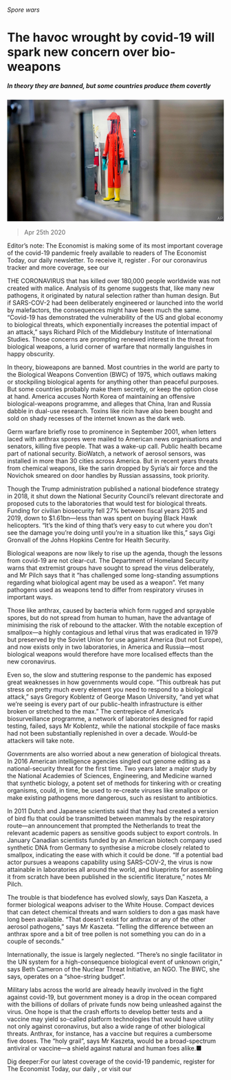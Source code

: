 ###### Spore wars

# The havoc wrought by covid-19 will spark new concern over bio-weapons 

##### In theory they are banned, but some countries produce them covertly 

![image](images/20200425_USP001_0.jpg) 

> Apr 25th 2020 

Editor’s note: The Economist is making some of its most important coverage of the covid-19 pandemic freely available to readers of The Economist Today, our daily newsletter. To receive it, register . For our coronavirus tracker and more coverage, see our 

THE CORONAVIRUS that has killed over 180,000 people worldwide was not created with malice. Analysis of its genome suggests that, like many new pathogens, it originated by natural selection rather than human design. But if SARS-COV-2 had been deliberately engineered or launched into the world by malefactors, the consequences might have been much the same. “Covid-19 has demonstrated the vulnerability of the US and global economy to biological threats, which exponentially increases the potential impact of an attack,” says Richard Pilch of the Middlebury Institute of International Studies. Those concerns are prompting renewed interest in the threat from biological weapons, a lurid corner of warfare that normally languishes in happy obscurity.

In theory, bioweapons are banned. Most countries in the world are party to the Biological Weapons Convention (BWC) of 1975, which outlaws making or stockpiling biological agents for anything other than peaceful purposes. But some countries probably make them secretly, or keep the option close at hand. America accuses North Korea of maintaining an offensive biological-weapons programme, and alleges that China, Iran and Russia dabble in dual-use research. Toxins like ricin have also been bought and sold on shady recesses of the internet known as the dark web.


Germ warfare briefly rose to prominence in September 2001, when letters laced with anthrax spores were mailed to American news organisations and senators, killing five people. That was a wake-up call. Public health became part of national security. BioWatch, a network of aerosol sensors, was installed in more than 30 cities across America. But in recent years threats from chemical weapons, like the sarin dropped by Syria’s air force and the Novichok smeared on door handles by Russian assassins, took priority.

Though the Trump administration published a national biodefence strategy in 2018, it shut down the National Security Council’s relevant directorate and proposed cuts to the laboratories that would test for biological threats. Funding for civilian biosecurity fell 27% between fiscal years 2015 and 2019, down to $1.61bn—less than was spent on buying Black Hawk helicopters. “It’s the kind of thing that’s very easy to cut where you don’t see the damage you’re doing until you’re in a situation like this,” says Gigi Gronvall of the Johns Hopkins Centre for Health Security.

Biological weapons are now likely to rise up the agenda, though the lessons from covid-19 are not clear-cut. The Department of Homeland Security warns that extremist groups have sought to spread the virus deliberately, and Mr Pilch says that it “has challenged some long-standing assumptions regarding what biological agent may be used as a weapon”. Yet many pathogens used as weapons tend to differ from respiratory viruses in important ways.

Those like anthrax, caused by bacteria which form rugged and sprayable spores, but do not spread from human to human, have the advantage of minimising the risk of rebound to the attacker. With the notable exception of smallpox—a highly contagious and lethal virus that was eradicated in 1979 but preserved by the Soviet Union for use against America (but not Europe), and now exists only in two laboratories, in America and Russia—most biological weapons would therefore have more localised effects than the new coronavirus.

Even so, the slow and stuttering response to the pandemic has exposed great weaknesses in how governments would cope. “This outbreak has put stress on pretty much every element you need to respond to a biological attack,” says Gregory Koblentz of George Mason University, “and yet what we’re seeing is every part of our public-health infrastructure is either broken or stretched to the max.” The centrepiece of America’s biosurveillance programme, a network of laboratories designed for rapid testing, failed, says Mr Koblentz, while the national stockpile of face masks had not been substantially replenished in over a decade. Would-be attackers will take note.

Governments are also worried about a new generation of biological threats. In 2016 American intelligence agencies singled out genome editing as a national-security threat for the first time. Two years later a major study by the National Academies of Sciences, Engineering, and Medicine warned that synthetic biology, a potent set of methods for tinkering with or creating organisms, could, in time, be used to re-create viruses like smallpox or make existing pathogens more dangerous, such as resistant to antibiotics.

In 2011 Dutch and Japanese scientists said that they had created a version of bird flu that could be transmitted between mammals by the respiratory route—an announcement that prompted the Netherlands to treat the relevant academic papers as sensitive goods subject to export controls. In January Canadian scientists funded by an American biotech company used synthetic DNA from Germany to synthesise a microbe closely related to smallpox, indicating the ease with which it could be done. “If a potential bad actor pursues a weapons capability using SARS-COV-2, the virus is now attainable in laboratories all around the world, and blueprints for assembling it from scratch have been published in the scientific literature,” notes Mr Pilch.

The trouble is that biodefence has evolved slowly, says Dan Kaszeta, a former biological weapons adviser to the White House. Compact devices that can detect chemical threats and warn soldiers to don a gas mask have long been available. “That doesn’t exist for anthrax or any of the other aerosol pathogens,” says Mr Kaszeta. “Telling the difference between an anthrax spore and a bit of tree pollen is not something you can do in a couple of seconds.”

Internationally, the issue is largely neglected. “There’s no single facilitator in the UN system for a high-consequence biological event of unknown origin,” says Beth Cameron of the Nuclear Threat Initiative, an NGO. The BWC, she says, operates on a “shoe-string budget”.

Military labs across the world are already heavily involved in the fight against covid-19, but government money is a drop in the ocean compared with the billions of dollars of private funds now being unleashed against the virus. One hope is that the crash efforts to develop better tests and a vaccine may yield so-called platform technologies that would have utility not only against coronavirus, but also a wide range of other biological threats. Anthrax, for instance, has a vaccine but requires a cumbersome five doses. The “holy grail”, says Mr Kaszeta, would be a broad-spectrum antiviral or vaccine—a shield against natural and human foes alike.■

Dig deeper:For our latest coverage of the covid-19 pandemic, register for The Economist Today, our daily , or visit our 


